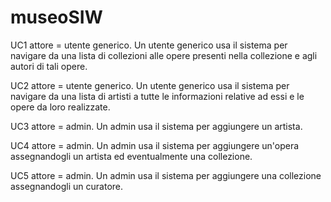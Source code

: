 # museoSIW
UC1 attore = utente generico.
Un utente generico usa il sistema per navigare da una lista di collezioni alle opere presenti nella collezione e agli autori di tali opere.


UC2 attore = utente generico.
Un utente generico usa il sistema per navigare da una lista di artisti a tutte le informazioni relative ad essi e le opere da loro realizzate.

UC3 attore = admin.
Un admin usa il sistema per aggiungere un artista.

UC4 attore = admin.
Un admin usa il sistema per aggiungere un'opera assegnandogli un artista ed eventualmente una collezione.

UC5 attore = admin.
Un admin usa il sistema per aggiungere una collezione assegnandogli un curatore.
